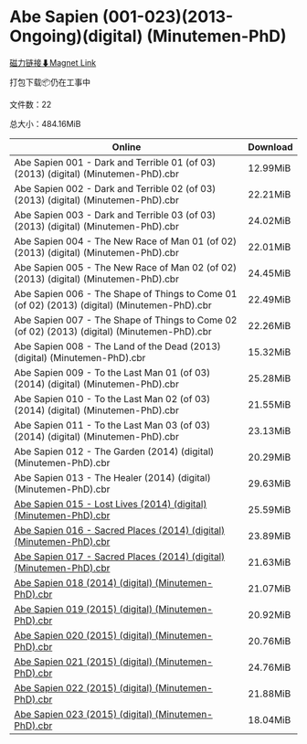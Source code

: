 # Abe Sapien (001-023)(2013-Ongoing)(digital) (Minutemen-PhD)

[磁力链接⬇Magnet Link](magnet:?xt=urn:btih:a4a341585f9545aab485e859ed86bfb7806b64b4&dn=Abe%20Sapien%20%28001-023%29%282013-Ongoing%29%28digital%29%20%28Minutemen-PhD%29)

打包下载📦仍在工事中

文件数：22

总大小：484.16MiB

Online | Download
--- | ---
Abe Sapien 001 - Dark and Terrible 01 (of 03) (2013) (digital) (Minutemen-PhD).cbr | 12.99MiB
Abe Sapien 002 - Dark and Terrible 02 (of 03) (2013) (digital) (Minutemen-PhD).cbr | 22.21MiB
Abe Sapien 003 - Dark and Terrible 03 (of 03) (2013) (digital) (Minutemen-PhD).cbr | 24.02MiB
Abe Sapien 004 - The New Race of Man 01 (of 02) (2013) (digital) (Minutemen-PhD).cbr | 22.01MiB
Abe Sapien 005 - The New Race of Man 02 (of 02) (2013) (digital) (Minutemen-PhD).cbr | 24.45MiB
Abe Sapien 006 - The Shape of Things to Come 01 (of 02) (2013) (digital) (Minutemen-PhD).cbr | 22.49MiB
Abe Sapien 007 - The Shape of Things to Come 02 (of 02) (2013) (digital) (Minutemen-PhD).cbr | 22.26MiB
Abe Sapien 008 - The Land of the Dead (2013) (digital) (Minutemen-PhD).cbr | 15.32MiB
Abe Sapien 009 - To the Last Man 01 (of 03) (2014) (digital) (Minutemen-PhD).cbr | 25.28MiB
Abe Sapien 010 - To the Last Man 02 (of 03) (2014) (digital) (Minutemen-PhD).cbr | 21.55MiB
Abe Sapien 011 - To the Last Man 03 (of 03) (2014) (digital) (Minutemen-PhD).cbr | 23.13MiB
Abe Sapien 012 - The Garden (2014) (digital) (Minutemen-PhD).cbr | 20.29MiB
Abe Sapien 013 - The Healer (2014) (digital) (Minutemen-PhD).cbr | 29.63MiB
[Abe Sapien 015 - Lost Lives (2014) (digital) (Minutemen-PhD).cbr](https://github.com/alicewish/markdown/blob/master/comic/Abe-Sapien-015-Lost-Lives-2014-digital-Minutemen-PhD-cbr.md) | 25.59MiB
[Abe Sapien 016 - Sacred Places (2014) (digital) (Minutemen-PhD).cbr](https://github.com/alicewish/markdown/blob/master/comic/Abe-Sapien-016-Sacred-Places-2014-digital-Minutemen-PhD-cbr.md) | 23.89MiB
[Abe Sapien 017 - Sacred Places (2014) (digital) (Minutemen-PhD).cbr](https://github.com/alicewish/markdown/blob/master/comic/Abe-Sapien-017-Sacred-Places-2014-digital-Minutemen-PhD-cbr.md) | 21.63MiB
[Abe Sapien 018 (2014) (digital) (Minutemen-PhD).cbr](https://github.com/alicewish/markdown/blob/master/comic/Abe-Sapien-018-2014-digital-Minutemen-PhD-cbr.md) | 21.07MiB
[Abe Sapien 019 (2015) (digital) (Minutemen-PhD).cbr](https://github.com/alicewish/markdown/blob/master/comic/Abe-Sapien-019-2015-digital-Minutemen-PhD-cbr.md) | 20.92MiB
[Abe Sapien 020 (2015) (digital) (Minutemen-PhD).cbr](https://github.com/alicewish/markdown/blob/master/comic/Abe-Sapien-020-2015-digital-Minutemen-PhD-cbr.md) | 20.76MiB
[Abe Sapien 021 (2015) (digital) (Minutemen-PhD).cbr](https://github.com/alicewish/markdown/blob/master/comic/Abe-Sapien-021-2015-digital-Minutemen-PhD-cbr.md) | 24.76MiB
[Abe Sapien 022 (2015) (digital) (Minutemen-PhD).cbr](https://github.com/alicewish/markdown/blob/master/comic/Abe-Sapien-022-2015-digital-Minutemen-PhD-cbr.md) | 21.88MiB
[Abe Sapien 023 (2015) (digital) (Minutemen-PhD).cbr](https://github.com/alicewish/markdown/blob/master/comic/Abe-Sapien-023-2015-digital-Minutemen-PhD-cbr.md) | 18.04MiB
